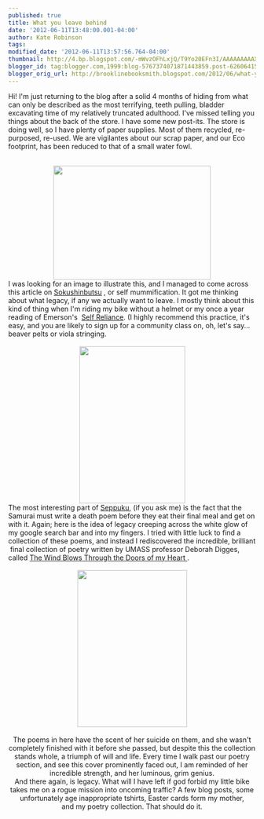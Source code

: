 ```yaml
---
published: true
title: What you leave behind
date: '2012-06-11T13:48:00.001-04:00'
author: Kate Robinson
tags: 
modified_date: '2012-06-11T13:57:56.764-04:00'
thumbnail: http://4.bp.blogspot.com/-mWvzOFhLxjQ/T9Yo20EFn3I/AAAAAAAAAXo/D8K7ltmlJkw/s72-c/slide_193868_424071_huge.jpg
blogger_id: tag:blogger.com,1999:blog-5767374071871443859.post-6260641543022168781
blogger_orig_url: http://brooklinebooksmith.blogspot.com/2012/06/what-you-leave-behind.html
---
```


Hi! I'm just returning to the blog after a solid 4 months of hiding from what can only be described as the most terrifying, teeth pulling, bladder excavating time of my relatively truncated adulthood. I've missed telling you things about the back of the store. I have some new post-its. The store is doing well, so I have plenty of paper supplies. Most of them recycled, re-purposed, re-used. We are vigilantes about our scrap paper, and our Eco footprint, has been reduced to that of a small water fowl.<br /><br /><div class="separator" style="clear: both; text-align: center;"><a href="http://4.bp.blogspot.com/-mWvzOFhLxjQ/T9Yo20EFn3I/AAAAAAAAAXo/D8K7ltmlJkw/s1600/slide_193868_424071_huge.jpg" imageanchor="1" style="margin-left: 1em; margin-right: 1em;"><img border="0" fba="true" height="232" src="http://4.bp.blogspot.com/-mWvzOFhLxjQ/T9Yo20EFn3I/AAAAAAAAAXo/D8K7ltmlJkw/s320/slide_193868_424071_huge.jpg" width="320" /></a></div>I was looking for an image to illustrate this, and I managed to come across this article on <a href="http://www.huffingtonpost.com/atlas-obscura/japans-selfmummified-monk_b_1025733.html#s423986&amp;title=They_stripped_their">Sokushinbutsu</a> , or self mummification. It got me thinking about what legacy, if any we actually want to leave. I mostly think about this kind of thing when I'm riding my bike without a helmet or my once a year reading of Emerson's &nbsp;<a href="http://www.brooklinebooksmith-shop.com/book/9780486277905">Self Reliance</a>. (I highly recommend this practice, it's easy, and you are likely to sign up for a community class on, oh, let's say... beaver pelts or viola stringing.<br /><br /><div class="separator" style="clear: both; text-align: center;"><a href="http://4.bp.blogspot.com/-GKlVczvgQw0/T9YrWQeSKZI/AAAAAAAAAX0/KGURbpjBU7Q/s1600/403px-Akashi_Gidayu_writing_his_death_poem_before_comitting_Seppuku.jpg" imageanchor="1" style="margin-left: 1em; margin-right: 1em;"><img border="0" fba="true" height="320" src="http://4.bp.blogspot.com/-GKlVczvgQw0/T9YrWQeSKZI/AAAAAAAAAX0/KGURbpjBU7Q/s320/403px-Akashi_Gidayu_writing_his_death_poem_before_comitting_Seppuku.jpg" width="215" /></a></div><div style="border-bottom: medium none; border-left: medium none; border-right: medium none; border-top: medium none;">The most interesting part of <a href="http://en.wikipedia.org/wiki/Seppuku">Seppuku</a>, (if you ask me) is the fact that the Samurai must write a death poem before they eat their final meal and get on with it. Again; here is the idea of legacy creeping across the white glow of my google search bar and into my fingers. I tried with little luck to find a collection of these poems, and instead I rediscovered the incredible,&nbsp;brilliant &nbsp;final collection of poetry written by UMASS professor Deborah Digges, called <a href="http://www.brooklinebooksmith-shop.com/book/9780375711701">The Wind Blows Through the Doors of my Heart </a>.</div><div style="border-bottom: medium none; border-left: medium none; border-right: medium none; border-top: medium none;"><br /></div><div class="separator" style="border-bottom: medium none; border-left: medium none; border-right: medium none; border-top: medium none; clear: both; text-align: center;"><a href="http://2.bp.blogspot.com/-fsgrctGcMJs/T9YsLwgriwI/AAAAAAAAAX8/mQjvQhVRoHw/s1600/9780375711701.jpg" imageanchor="1" style="margin-left: 1em; margin-right: 1em;"><img border="0" fba="true" height="320" src="http://2.bp.blogspot.com/-fsgrctGcMJs/T9YsLwgriwI/AAAAAAAAAX8/mQjvQhVRoHw/s320/9780375711701.jpg" width="223" /></a></div><div class="separator" style="border-bottom: medium none; border-left: medium none; border-right: medium none; border-top: medium none; clear: both; text-align: center;"><br /></div><div class="separator" style="border-bottom: medium none; border-left: medium none; border-right: medium none; border-top: medium none; clear: both; text-align: center;">The poems in here have the scent of her suicide on them, and she wasn't completely finished with it before she passed, but despite this the collection stands whole, a triumph of will and life. Every time I walk past our poetry section, and see this cover prominently faced out, I am reminded of her incredible strength, and her luminous, grim genius. </div><div class="separator" style="border-bottom: medium none; border-left: medium none; border-right: medium none; border-top: medium none; clear: both; text-align: center;">And there again, is legacy. What will I have left if god forbid my little bike takes me on a rogue mission into oncoming traffic? A few blog posts, some unfortunately age inappropriate tshirts, Easter cards form my mother, and&nbsp;my poetry collection. That should do it.</div>